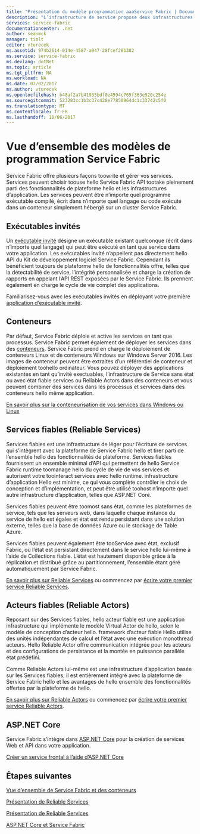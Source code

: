 ```yaml
---
title: "Présentation du modèle programmation aaaService Fabric | Documents Microsoft"
description: "L’infrastructure de service propose deux infrastructures pour construire des services : hello framework d’acteur et infrastructure de services hello. Elles offrent des compromis distincts en termes de simplicité et de contrôle."
services: service-fabric
documentationcenter: .net
author: seanmck
manager: timlt
editor: vturecek
ms.assetid: 974b2614-014e-4587-a947-28fcef28b382
ms.service: service-fabric
ms.devlang: dotNet
ms.topic: article
ms.tgt_pltfrm: NA
ms.workload: NA
ms.date: 07/02/2017
ms.author: vturecek
ms.openlocfilehash: b48af2a7b41935bdf0e4594c765f363e520c254e
ms.sourcegitcommit: 523283cc1b3c37c428e77850964dc1c33742c5f0
ms.translationtype: MT
ms.contentlocale: fr-FR
ms.lasthandoff: 10/06/2017
---
```

# <a name="service-fabric-programming-model-overview"></a>Vue d’ensemble des modèles de programmation Service Fabric
Service Fabric offre plusieurs façons toowrite et gérer vos services. Services peuvent choisir toouse hello Service Fabric API tootake pleinement parti des fonctionnalités de plateforme hello et les infrastructures d’application. Les services peuvent être n’importe quel programme exécutable compilé, écrit dans n’importe quel langage ou code exécuté dans un conteneur simplement hébergé sur un cluster Service Fabric.

## <a name="guest-executables"></a>Exécutables invités
Un [exécutable invité](service-fabric-deploy-existing-app.md) désigne un exécutable existant quelconque (écrit dans n’importe quel langage) qui peut être exécuté en tant que service dans votre application. Les exécutables invité n’appellent pas directement hello API du Kit de développement logiciel Service Fabric. Cependant ils bénéficient toujours de plateforme hello de fonctionnalités offre, telles que la détectabilité de service, l’intégrité personnalisée et charge la création de rapports en appelant l’API REST exposées par le Service Fabric. Ils prennent également en charge le cycle de vie complet des applications.

Familiarisez-vous avec les exécutables invités en déployant votre première [application d’exécutable invité](service-fabric-deploy-existing-app.md).

## <a name="containers"></a>Conteneurs
Par défaut, Service Fabric déploie et active les services en tant que processus. Service Fabric permet également de déployer les services dans des [conteneurs](service-fabric-containers-overview.md). Service Fabric prend en charge le déploiement de conteneurs Linux et de conteneurs Windows sur Windows Server 2016. Les images de conteneur peuvent être extraites d’un référentiel de conteneur et déploiement toohello ordinateur. Vous pouvez déployer des applications existantes en tant qu’invité exectuables, l’infrastructure de Service sans état ou avec état fiable services ou Reliable Actors dans des conteneurs et vous peuvent combiner des services dans les processus et services dans des conteneurs hello même application.

[En savoir plus sur la conteneurisation de vos services dans Windows ou Linux](service-fabric-deploy-container.md)

## <a name="reliable-services"></a>Services fiables (Reliable Services)
Services fiables est une infrastructure de léger pour l’écriture de services qui s’intègrent avec la plateforme de Service Fabric hello et tirer parti de l’ensemble hello des fonctionnalités de plateforme. Services fiables fournissent un ensemble minimal d’API qui permettent de hello Service Fabric runtime toomanage hello du cycle de vie de vos services et autorisent votre toointeract services avec hello runtime. infrastructure d’application Hello est minime, ce qui vous complète contrôler le choix de conception et d’implémentation, et peut être utilisé toohost n’importe quel autre infrastructure d’application, telles que ASP.NET Core.

Services fiables peuvent être toomost sans état, comme les plateformes de service, tels que les serveurs web, dans laquelle chaque instance du service de hello est égales et état est rendu persistant dans une solution externe, telles que la base de données Azure ou le stockage de Table Azure.

Services fiables peuvent également être tooService avec état, exclusif Fabric, où l’état est persistant directement dans le service hello lui-même à l’aide de Collections fiable. L’état est hautement disponible grâce à la réplication et distribué grâce au partitionnement, l’ensemble étant géré automatiquement par Service Fabric.

[En savoir plus sur Reliable Services](service-fabric-reliable-services-introduction.md) ou commencez par [écrire votre premier service Reliable Services](service-fabric-reliable-services-quick-start.md).

## <a name="reliable-actors"></a>Acteurs fiables (Reliable Actors)
Reposant sur des Services fiables, hello acteur fiable est une application infrastructure qui implémente le modèle Virtual Actor de hello, selon le modèle de conception d’acteur hello. framework d’acteur fiable Hello utilise des unités indépendantes de calcul et l’état avec une exécution monothread acteurs. Hello Reliable Actor offre communication intégrée pour les acteurs et des configurations de persistance et la montée en puissance parallèle état prédéfini.

Comme Reliable Actors lui-même est une infrastructure d’application basée sur les Services fiables, il est entièrement intégré avec la plateforme de Service Fabric hello et les avantages de hello ensemble des fonctionnalités offertes par la plateforme de hello.

[En savoir plus sur Reliable Actors](service-fabric-reliable-actors-introduction.md) ou commencez par [écrire votre premier service Reliable Actors](service-fabric-reliable-actors-get-started.md).

## <a name="aspnet-core"></a>ASP.NET Core
Service Fabric s’intègre dans [ASP.NET Core](service-fabric-reliable-services-communication-aspnetcore.md) pour la création de services Web et API dans votre application. 

[Créer un service frontal à l’aide d’ASP.NET Core](service-fabric-add-a-web-frontend.md)

## <a name="next-steps"></a>Étapes suivantes
[Vue d’ensemble de Service Fabric et des conteneurs](service-fabric-containers-overview.md)

[Présentation de Reliable Services](service-fabric-reliable-services-introduction.md)

[Présentation de Reliable Services](service-fabric-reliable-actors-introduction.md)

[ASP.NET Core et Service Fabric ](service-fabric-reliable-services-communication-aspnetcore.md)




